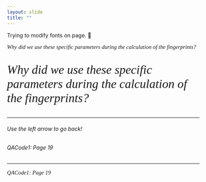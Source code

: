 ```yaml
---
layout: slide
title: ""
---
```

Trying to modify fonts on page. 🙂

[comment]: # (Notes)
[comment]: # (Intro Page)
[comment]: # ('[comment]: #' to create comments')
[comment]: # (<H^> to <H1> controls font size, ####### also works)
[comment]: # (Use <H1> to <h6> to descrease font)
[comment]: # (<br /> for a hard retun, some can use double space bar)
[comment]: # (<!---xxx--->  in line comments)

<p style="font-family: times, serif; font-size:11pt; font-style:italic">
    Why did we use these specific parameters during the calculation of the fingerprints?
</p>

<p style="font-family: times, serif; font-size:24pt; font-style:italic">
    Why did we use these specific parameters during the calculation of the fingerprints?
</p>

<HR>
<H6>Use the left arrow to go back!<H6> <!---in line comments--->
<H6>QACode1: Page 19<H6>  <!---in line comments--->
<HR>
<p style="font-family: times, serif; font-size:11pt; font-style:italic">
QACode1: Page 19
</p>
    

